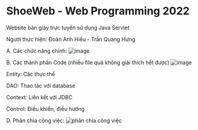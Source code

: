 # ShoeWeb - Web Programming 2022
 Website bán giày trực tuyến sử dụng Java Servlet
 
Người thực hiện: Đoàn Anh Hiếu - Trần Quang Hưng

A. Các chức năng chính:
![image](https://user-images.githubusercontent.com/86817199/173166077-034db412-475e-4ebd-a8e1-00990c5b314e.png)


B. Các thành phần Code (nhiều file quá không giải thích hết được)
![image](https://user-images.githubusercontent.com/86817199/173166150-5972eb9e-05b9-4845-86b9-6cb0badd13b2.png)

Entity: Các thực thể

DAO: Thao tác với database

Context: Liên kết với JDBC

Control: Điều khiển, điều hướng

D. Phân chia công việc:
![phân chia công việc](https://user-images.githubusercontent.com/86817199/173166142-bce43c04-f9e3-4987-b269-fa6c8873fce9.png)
